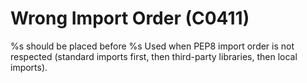 # Wrong Import Order (C0411)

%s should be placed before %s Used when PEP8 import order is not
respected (standard imports first, then third-party libraries, then
local imports).
